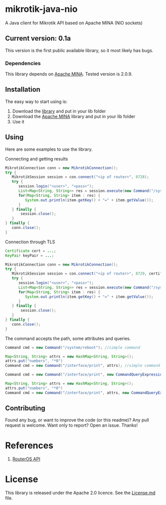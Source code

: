 # mikrotik-java-nio

A Java client for Mikrotik API based on Apache MINA (NIO sockets)

## Current version: 0.1a

This version is the first public available library, so it most likely has bugs.

### Dependencies

This library depends on [Apache MINA](http://http://mina.apache.org/). Tested version is 2.0.9.

## Installation

The easy way to start using is:

1. Download the [library](https://github.com/danlobo/mikrotik-java-nio/tree/master/dist) and put in your lib folder
2. Download the [Apache MINA](http://http://mina.apache.org/) library and put in your lib folder
3. Use it

## Using

Here are some examples to use the library.

Connecting and getting results
```java
MikrotikConnection conn = new MikrotikConnection();
try {
   MikrotikSession session = con.connect("<ip of router>", 8728);
   try {
      session.login("<user>", "<pass>");
      List<Map<String, String>> res = session.execute(new Command("/system/routerboard/print"));
      for(Map<String, String> item : res) {
         System.out.println(item.getKey() + "=" + item.getValue());
      }
   } finally {
       session.close();
   }
} finally {
   conn.close();
}
```

Connection through TLS
```java
Certificate cert = ...;
KeyPair keyPair = ...;

MikrotikConnection conn = new MikrotikConnection();
try {
   MikrotikSession session = con.connect("<ip of router>", 8729, certificate, keyPair.private);
   try {
      session.login("<user>", "<pass>");
      List<Map<String, String>> res = session.execute(new Command("/system/routerboard/print"));
      for(Map<String, String> item : res) {
         System.out.println(item.getKey() + "=" + item.getValue());
      }
   } finally {
       session.close();
   }
} finally {
   conn.close();
}
```

The command accepts the path, some attributes and queries.

```java
Command cmd = new Command("/system/reboot"); //simple command
```

```java
Map<String, String> attrs = new HashMap<String, String>();
attrs.put("numbers", "*0")
Command cmd = new Command("/interface/print", attrs); //simple command with attributes
```

```java
Command cmd = new Command("/interface/print", new CommandQueryExpression("name", CommandQueryOperation.EQUALS, "ether1")); //simple command with query
```

```java
Map<String, String> attrs = new HashMap<String, String>();
attrs.put("numbers", "*0")
Command cmd = new Command("/interface/print", attrs, new CommandQueryExpression("name", CommandQueryOperation.EQUALS, "ether1"));
```

## Contributing

Found any bug, or want to improve the code (or this readme)? Any pull request is welcome. Want only to report? Open an issue. Thanks!

# References

1. [RouterOS API](http://wiki.mikrotik.com/wiki/Manual:API)

# License

This library is released under the Apache 2.0 licence. See the [License.md](LICENSE.md) file.
